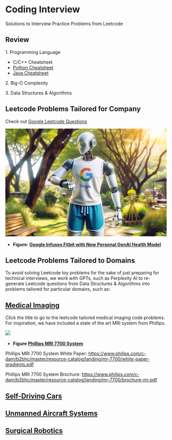 # Coding Interview

Solutions to Interview Practice Problems from Leetcode

## Review

1\. Programming Language

- C/C++ Cheatsheet
- [Python Cheatsheet](review/py-cheatsheet.md)
- [Java Cheatsheet](review/java-cheatsheet.md)

2\. Big-O Complexity

3\. Data Structures & Algorithms

## Leetcode Problems Tailored for Company

Check out [Google Leetcode Questions](./leetcode/google/README.md)

![](./images/fitbit_ai_google2.png)

- **Figure: [Google Infuses Fitbit with New Personal GenAI Health Model](https://voicebot.ai/2024/03/20/google-infuses-fitbit-with-new-personal-health-generative-ai-model-based-on-gemini/)**

## Leetcode Problems Tailored to Domains

To avoid solving Leetcode toy problems for the sake of just preparing for technical interviews, we work with GPTs, such as Perplexity AI to re-generate Leetcode questions from Data Structures & Algorithms into problems tailored for particular domains, such as:

## **[Medical Imaging](./leetcode/llm_tailored_domain/medical_imaging/README.md)**

Click the title to go to the leetcode tailored medical imaging code problems. For inspiration, we have included a state of the art MRI system from Phillips.

![](./images/phillips_mri7700_system.avif)

- **Figure [Phillips MRI 7700 System](https://www.usa.philips.com/healthcare/resources/landing/mr-7700)**

Phillips MRI 7700 System White Paper: https://www.philips.com/c-dam/b2bhc/master/resource-catalog/landing/mr-7700/white-paper-gradients.pdf

Phillips MRI 7700 System Brochure: https://www.philips.com/c-dam/b2bhc/master/resource-catalog/landing/mr-7700/brochure-mr.pdf

## **[Self-Driving Cars](./leetcode/llm_tailored_domain/self_driving_cars/README.md)**

## **[Unmanned Aircraft Systems](./leetcode/llm_tailored_domain/unmanned_aircraft_system/README.md)**

## **[Surgical Robotics](./leetcode/llm_tailored_domain/surgical_robotics/README.md)**
